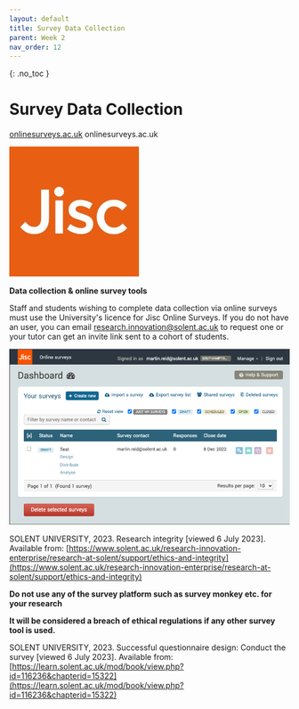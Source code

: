 ```yaml
---
layout: default
title: Survey Data Collection 
parent: Week 2
nav_order: 12
---
```


{: .no_toc }

# Survey Data Collection  



[onlinesurveys.ac.uk](https://www.onlinesurveys.ac.uk/)
onlinesurveys.ac.uk

![JISC](../img/Picture2000.jpg)

**Data collection & online survey tools**

Staff and students wishing to complete data collection via online surveys must use the University's licence for Jisc Online Surveys. If you do not have an user, you can email research.innovation@solent.ac.uk to request one or your tutor can get an invite link sent to a cohort of students.

![Online Survey](../img/Picture100.png)

SOLENT UNIVERSITY, 2023. Research integrity [viewed 6 July 2023]. Available from: [https://www.solent.ac.uk/research-innovation-enterprise/research-at-solent/support/ethics-and-integrity](https://www.solent.ac.uk/research-innovation-enterprise/research-at-solent/support/ethics-and-integrity)

**Do not use any of the survey platform such as survey monkey etc. for your research**

**It will be considered a breach of ethical regulations if any other survey tool is used.**

SOLENT UNIVERSITY, 2023. Successful questionnaire design: Conduct the survey [viewed 6 July 2023]. Available from: [https://learn.solent.ac.uk/mod/book/view.php?id=116236&chapterid=15322](https://learn.solent.ac.uk/mod/book/view.php?id=116236&chapterid=15322)
